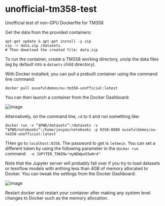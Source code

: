 # unofficial-tm358-test
Unofficial test of non-GPU Dockerfile for TM358

Get the data from the provided containers:

```
apt-get update & apt-get install -y zip
zip -r data.zip /datasets
# Then download the created file: data.zip
```

To run the container, create a TM358 working directory, unzip the data files (eg by default into a `dataets` child directory).

With Docker installed, you can pull a prebuilt container using the command line command:

`docker pull ousefuldemos/ou-tm358-unofficial:latest`

You can then launch a container from the Docker Dashboard:

![image](https://user-images.githubusercontent.com/82988/138918816-6bd073bb-83b5-4f5d-88e1-9a6cdcd82dd6.png)

Alternatively, on the command line, `cd` to it and run something like:

`docker run -v “$PWD/datasets”:/datasets -v “$PWD/notebooks”:/home/jovyan/notebooks -p 8358:8888 ousefuldemos/ou-tm358-unofficial:latest`

THen go to `localhost:8358`. The password to get is `letmein`. You can set a different token by using the following parameter in the `docker run` command: ` -e JUPYTER_TOKEN="myNEWpa55w0rd"`

Note that the Jupyter server will probably fall over if you try to load datasets or tesnflow models with anthing less than 4GB of memory allocated to Docker. You can tweak the settings from the Docker Dashboard:

![image](https://user-images.githubusercontent.com/82988/138918247-844a9dd0-3c38-4bad-a303-45c39e4d1ba3.png)

Restart docker and restart your container after making any system level changes to Docker such as the memory allocation.
